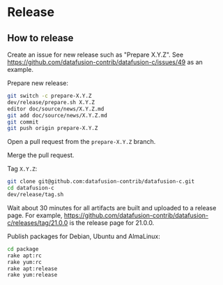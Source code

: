 <!--
  Copyright 2023 Sutou Kouhei <kou@clear-code.com>

  Licensed under the Apache License, Version 2.0 (the "License");
  you may not use this file except in compliance with the License.
  You may obtain a copy of the License at

      http://www.apache.org/licenses/LICENSE-2.0

  Unless required by applicable law or agreed to in writing, software
  distributed under the License is distributed on an "AS IS" BASIS,
  WITHOUT WARRANTIES OR CONDITIONS OF ANY KIND, either express or implied.
  See the License for the specific language governing permissions and
  limitations under the License.
-->

# Release

## How to release

Create an issue for new release such as "Prepare X.Y.Z". See
https://github.com/datafusion-contrib/datafusion-c/issues/49 as an
example.

Prepare new release:

```bash
git switch -c prepare-X.Y.Z
dev/release/prepare.sh X.Y.Z
editor doc/source/news/X.Y.Z.md
git add doc/source/news/X.Y.Z.md
git commit
git push origin prepare-X.Y.Z
```

Open a pull request from the `prepare-X.Y.Z` branch.

Merge the pull request.

Tag `X.Y.Z`:

```bash
git clone git@github.com:datafusion-contrib/datafusion-c.git
cd datafusion-c
dev/release/tag.sh
```

Wait about 30 minutes for all artifacts are built and uploaded to a
release page. For example,
https://github.com/datafusion-contrib/datafusion-c/releases/tag/21.0.0
is the release page for 21.0.0.

Publish packages for Debian, Ubuntu and AlmaLinux:

```bash
cd package
rake apt:rc
rake yum:rc
rake apt:release
rake yum:release
```
